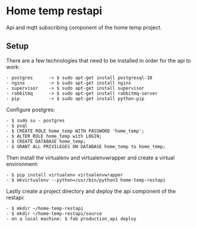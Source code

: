 # Home temp restapi
Api and mqtt subscribing component of the home temp project.

## Setup
There are a few technologies that need to be installed in order for the api to work:

    - postgres      -> $ sudo apt-get install postgresql-10
    - nginx         -> $ sudo apt-get install nginx
    - supervisor    -> $ sudo apt-get install supervisor
    - rabbitmq      -> $ sudo apt-get install rabbitmq-server
    - pip           -> $ sudo apt-get install python-pip


Configure postgres:

    - $ sudo su - postgres
    - $ psql
    - $ CREATE ROLE home_temp WITH PASSWORD 'home_temp';
    - $ ALTER ROLE home_temp with LOGIN;
    - $ CREATE DATABASE home_temp;
    - $ GRANT ALL PRIVILEGES ON DATABASE home_temp to home_temp;


Then install the virtualenv and virtualenvwrapper and create a virtual environment:

    - $ pip install virtualenv virtualenvwrapper
    - $ mkvirtualenv --python=/usr/bin/python3 home-temp-restapi


Lastly create a project directory and deploy the api component of the restapi:

    - $ mkdir ~/home-temp-restapi
    - $ mkdir ~/home-temp-restapi/source
    - on a local machine: $ fab production_api deploy
